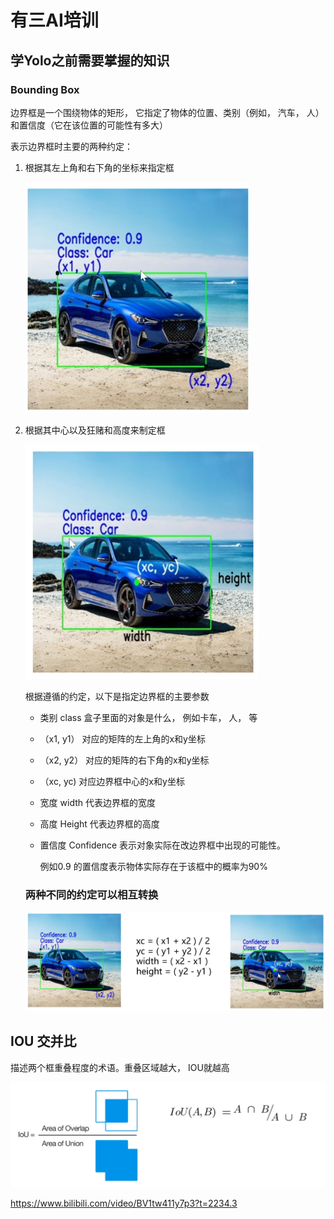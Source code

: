 # 有三AI培训

## 学Yolo之前需要掌握的知识

### Bounding Box

边界框是一个围绕物体的矩形， 它指定了物体的位置、类别（例如， 汽车， 人）和置信度（它在该位置的可能性有多大）

表示边界框时主要的两种约定：

1. 根据其左上角和右下角的坐标来指定框

   ![image-20231011074444742](images/image-20231011074444742.png)

2. 根据其中心以及狂赌和高度来制定框

   ![image-20231011074549160](images/image-20231011074549160.png)

   根据遵循的约定，以下是指定边界框的主要参数

   - 类别 class 盒子里面的对象是什么， 例如卡车， 人， 等

   - （x1, y1） 对应的矩阵的左上角的x和y坐标

   - （x2, y2） 对应的矩阵的右下角的x和y坐标

   - （xc, yc)     对应边界框中心的x和y坐标

   - 宽度 width 代表边界框的宽度

   - 高度 Height 代表边界框的高度

   - 置信度 Confidence 表示对象实际在改边界框中出现的可能性。

     例如0.9 的置信度表示物体实际存在于该框中的概率为90%

   ### 两种不同的约定可以相互转换

   ![image-20231011075418799](images/image-20231011075418799.png)

## IOU 交并比

描述两个框重叠程度的术语。重叠区域越大， IOU就越高

![image-20231011075811049](images/image-20231011075811049.png)

https://www.bilibili.com/video/BV1tw411y7p3?t=2234.3



